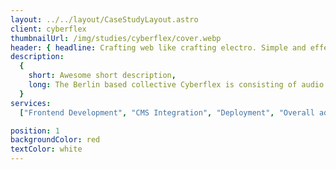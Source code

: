 ```yaml
---
layout: ../../layout/CaseStudyLayout.astro
client: cyberflex
thumbnailUrl: /img/studies/cyberflex/cover.webp
header: { headline: Crafting web like crafting electro. Simple and effective. }
description:
  {
    short: Awesome short description,
    long: The Berlin based collective Cyberflex is consisting of audio and visual artists. While focusing on styles that are yet to come they are aiming to embrace the cultural adaptions of old school originators into current lifestyles.,
  }
services:
  ["Frontend Development", "CMS Integration", "Deployment", "Overall advisory"]

position: 1
backgroundColor: red
textColor: white
---
```

